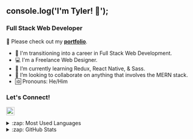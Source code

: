 ## console.log('I'm Tyler! 👋');

### Full Stack Web Developer
:floppy_disk: Please check out my [**portfolio**](https://tydangelo18.github.io/react-portfolio/#/).

- :running: I'm transitioning into a career in Full Stack Web Development. 
- :computer: I'm a Freelance Web Designer. 
- :notebook: I’m currently learning Redux, React Native, & Sass.
- :thought_balloon: I’m looking to collaborate on anything that involves the MERN stack. 
- :id: Pronouns: He/Him

### Let's Connect!
[<img align="left" alt="holisitc_developer | LinkedIn" width="22px" src="https://cdn.jsdelivr.net/npm/simple-icons@v3/icons/linkedin.svg" />](https://www.linkedin.com/in/tydangelo18/)

<br />
<br />

<details>
  <summary>:zap: Most Used Languages</summary>

<img align="left" alt="Tyler's GitHub Top Languages" src="https://github-readme-stats.vercel.app/api/top-langs/?username=tydangelo18" />

</details>

<details>
  <summary>:zap: GitHub Stats</summary>

  <img align="left" alt="Tyler's GitHub Stats" src="https://github-readme-stats.vercel.app/api?username=tydangelo18&show_icons=true&hide_border=true" />

</details>






